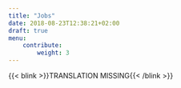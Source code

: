 ```yaml
---
title: "Jobs"
date: 2018-08-23T12:38:21+02:00
draft: true
menu: 
    contribute:
        weight: 3
---
```


{{< blink >}}TRANSLATION MISSING{{< /blink >}} 